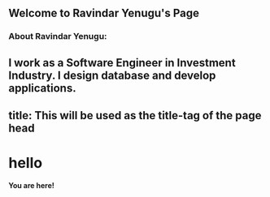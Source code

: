 ## Welcome to Ravindar Yenugu's Page


### About Ravindar Yenugu:

I work as a Software Engineer in Investment Industry. I design database and develop applications.
---
title: This will be used as the title-tag of the page head
---

hello
=====

**You are here!**
